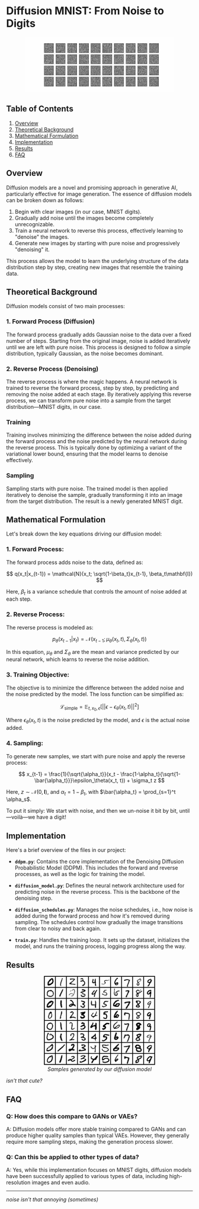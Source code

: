 # Diffusion MNIST: From Noise to Digits

<p align="center">
  <img src="./assets/best.gif" alt="Diffusion Process" width=400/>
</p>

## Table of Contents

1. [Overview](#overview)
2. [Theoretical Background](#theoretical-background)
3. [Mathematical Formulation](#mathematical-formulation)
4. [Implementation](#implementation)
5. [Results](#results)
6. [FAQ](#faq)

## Overview

Diffusion models are a novel and promising approach in generative AI, particularly effective for image generation. The essence of diffusion models can be broken down as follows:

1. Begin with clear images (in our case, MNIST digits).
2. Gradually add noise until the images become completely unrecognizable.
3. Train a neural network to reverse this process, effectively learning to "denoise" the images.
4. Generate new images by starting with pure noise and progressively "denoising" it.

This process allows the model to learn the underlying structure of the data distribution step by step, creating new images that resemble the training data.


## Theoretical Background

Diffusion models consist of two main processes:

### 1. Forward Process (Diffusion)

The forward process gradually adds Gaussian noise to the data over a fixed number of steps. Starting from the original image, noise is added iteratively until we are left with pure noise. This process is designed to follow a simple distribution, typically Gaussian, as the noise becomes dominant.

### 2. Reverse Process (Denoising)

The reverse process is where the magic happens. A neural network is trained to reverse the forward process, step by step, by predicting and removing the noise added at each stage. By iteratively applying this reverse process, we can transform pure noise into a sample from the target distribution—MNIST digits, in our case.

### Training

Training involves minimizing the difference between the noise added during the forward process and the noise predicted by the neural network during the reverse process. This is typically done by optimizing a variant of the variational lower bound, ensuring that the model learns to denoise effectively.

### Sampling

Sampling starts with pure noise. The trained model is then applied iteratively to denoise the sample, gradually transforming it into an image from the target distribution. The result is a newly generated MNIST digit.

## Mathematical Formulation

Let's break down the key equations driving our diffusion model:

### 1. Forward Process:

The forward process adds noise to the data, defined as:

$$
q(x_t|x_{t-1}) = \mathcal{N}(x_t; \sqrt{1-\beta_t}x_{t-1}, \beta_t\mathbf{I})
$$

Here, $\beta_t$ is a variance schedule that controls the amount of noise added at each step.

### 2. Reverse Process:

The reverse process is modeled as:

$$
p_\theta(x_{t-1}|x_t) = \mathcal{N}(x_{t-1}; \mu_\theta(x_t, t), \Sigma_\theta(x_t, t))
$$

In this equation, $\mu_\theta$ and $\Sigma_\theta$ are the mean and variance predicted by our neural network, which learns to reverse the noise addition.

### 3. Training Objective:

The objective is to minimize the difference between the added noise and the noise predicted by the model. The loss function can be simplified as:

$$
\mathcal{L}_\text{simple} = \mathbb{E}_{t,x_0,\epsilon}[||\epsilon - \epsilon_\theta(x_t, t)||^2]
$$

Where $\epsilon_\theta(x_t, t)$ is the noise predicted by the model, and $\epsilon$ is the actual noise added.

### 4. Sampling:

To generate new samples, we start with pure noise and apply the reverse process:

$$
x_{t-1} = \frac{1}{\sqrt{\alpha_t}}(x_t - \frac{1-\alpha_t}{\sqrt{1-\bar{\alpha_t}}}\epsilon_\theta(x_t, t)) + \sigma_t z
$$

Here, $z \sim \mathcal{N}(0, \mathbf{I})$, and $\alpha_t = 1 - \beta_t$, with $\bar{\alpha_t} = \prod_{s=1}^t \alpha_s$.

To put it simply: We start with noise, and then we un-noise it bit by bit, until—voilà—we have a digit!

## Implementation

Here's a brief overview of the files in our project:

- **`ddpm.py`**: Contains the core implementation of the Denoising Diffusion Probabilistic Model (DDPM). This includes the forward and reverse processes, as well as the logic for training the model.

- **`diffusion_model.py`**: Defines the neural network architecture used for predicting noise in the reverse process. This is the backbone of the denoising step.

- **`diffusion_schedules.py`**: Manages the noise schedules, i.e., how noise is added during the forward process and how it's removed during sampling. The schedules control how gradually the image transitions from clear to noisy and back again.

- **`train.py`**: Handles the training loop. It sets up the dataset, initializes the model, and runs the training process, logging progress along the way.

## Results

<p align="center">
  <img src="./assets/result.png" alt="Generated Digits" width=300/>
  <br>
  <em>Samples generated by our diffusion model</em>
</p>

*isn't that cute?*

## FAQ

### Q: How does this compare to GANs or VAEs?

A: Diffusion models offer more stable training compared to GANs and can produce higher quality samples than typical VAEs. However, they generally require more sampling steps, making the generation process slower.

### Q: Can this be applied to other types of data?

A: Yes, while this implementation focuses on MNIST digits, diffusion models have been successfully applied to various types of data, including high-resolution images and even audio.

---

_noise isn't that annoying (sometimes)_
